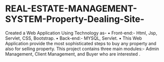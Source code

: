# REAL-ESTATE-MANAGEMENT-SYSTEM-Property-Dealing-Site-
Created a Web Application Using Technology as-  •  Front-end:- Html, Jsp, Servlet, CSS, Bootstrap.                     •  Back-end:- MYSQL, Servlet.  ▪ This Web Application  provide    the    most  sophisticated  steps    to    buy    any    property   and    also    for    selling    property.    This    project  contains three main modules:- Admin Management, Client Management, and Buyer who are interested .

